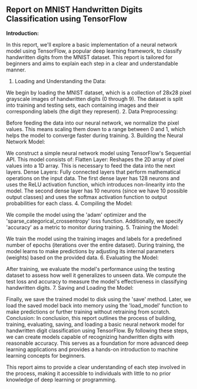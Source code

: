 ## Report on MNIST Handwritten Digits Classification using TensorFlow

**Introduction:**

In this report, we'll explore a basic implementation of a neural network model using TensorFlow, a popular deep learning framework, to classify handwritten digits from the MNIST dataset. This report is tailored for beginners and aims to explain each step in a clear and understandable manner.

1. Loading and Understanding the Data:

We begin by loading the MNIST dataset, which is a collection of 28x28 pixel grayscale images of handwritten digits (0 through 9).
The dataset is split into training and testing sets, each containing images and their corresponding labels (the digit they represent).
2. Data Preprocessing:

Before feeding the data into our neural network, we normalize the pixel values. This means scaling them down to a range between 0 and 1, which helps the model to converge faster during training.
3. Building the Neural Network Model:

We construct a simple neural network model using TensorFlow's Sequential API.
This model consists of:
Flatten Layer: Reshapes the 2D array of pixel values into a 1D array. This is necessary to feed the data into the next layers.
Dense Layers: Fully connected layers that perform mathematical operations on the input data.
The first dense layer has 128 neurons and uses the ReLU activation function, which introduces non-linearity into the model.
The second dense layer has 10 neurons (since we have 10 possible output classes) and uses the softmax activation function to output probabilities for each class.
4. Compiling the Model:

We compile the model using the 'adam' optimizer and the 'sparse_categorical_crossentropy' loss function.
Additionally, we specify 'accuracy' as a metric to monitor during training.
5. Training the Model:

We train the model using the training images and labels for a predefined number of epochs (iterations over the entire dataset).
During training, the model learns to make predictions by adjusting its internal parameters (weights) based on the provided data.
6. Evaluating the Model:

After training, we evaluate the model's performance using the testing dataset to assess how well it generalizes to unseen data.
We compute the test loss and accuracy to measure the model's effectiveness in classifying handwritten digits.
7. Saving and Loading the Model:

Finally, we save the trained model to disk using the 'save' method.
Later, we load the saved model back into memory using the 'load_model' function to make predictions or further training without retraining from scratch.
Conclusion:
In conclusion, this report outlines the process of building, training, evaluating, saving, and loading a basic neural network model for handwritten digit classification using TensorFlow. By following these steps, we can create models capable of recognizing handwritten digits with reasonable accuracy. This serves as a foundation for more advanced deep learning applications and provides a hands-on introduction to machine learning concepts for beginners.

This report aims to provide a clear understanding of each step involved in the process, making it accessible to individuals with little to no prior knowledge of deep learning or programming.
